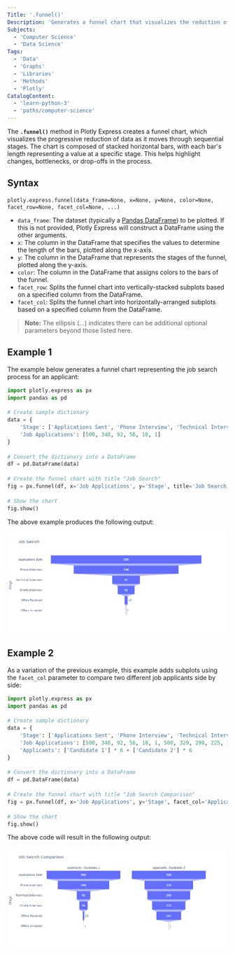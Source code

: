 ```yaml
---
Title: '.funnel()'
Description: 'Generates a funnel chart that visualizes the reduction of data in progressive stages.'
Subjects:
  - 'Computer Science'
  - 'Data Science'
Tags:
  - 'Data'
  - 'Graphs'
  - 'Libraries'
  - 'Methods'
  - 'Plotly'
CatalogContent:
  - 'learn-python-3'
  - 'paths/computer-science'
---
```


The **`.funnel()`** method in Plotly Express creates a funnel chart, which visualizes the progressive reduction of data as it moves through sequential stages. The chart is composed of stacked horizontal bars, with each bar's length representing a value at a specific stage. This helps highlight changes, bottlenecks, or drop-offs in the process.

## Syntax

```pseudo
plotly.express.funnel(data_frame=None, x=None, y=None, color=None, facet_row=None, facet_col=None, ...)
```

- `data_frame`: The dataset (typically a [Pandas DataFrame](https://www.codecademy.com/resources/docs/pandas/dataframe)) to be plotted. If this is not provided, Plotly Express will construct a DataFrame using the other arguments.
- `x`: The column in the DataFrame that specifies the values to determine the length of the bars, plotted along the x-axis.
- `y`: The column in the DataFrame that represents the stages of the funnel, plotted along the y-axis.
- `color`: The column in the DataFrame that assigns colors to the bars of the funnel.
- `facet_row`: Splits the funnel chart into vertically-stacked subplots based on a specified column from the DataFrame.
- `facet_col`: Splits the funnel chart into horizontally-arranged subplots based on a specified column from the DataFrame.

> **Note:** The ellipsis (...) indicates there can be additional optional parameters beyond those listed here.

## Example 1

The example below generates a funnel chart representing the job search process for an applicant:

```py
import plotly.express as px
import pandas as pd

# Create sample dictionary
data = {
    'Stage': ['Applications Sent', 'Phone Interview', 'Technical Interview', 'Onsite Interview', 'Offers Received', 'Offers Accepted'],
    'Job Applications': [500, 348, 92, 56, 10, 1]
}

# Convert the dictionary into a DataFrame
df = pd.DataFrame(data)

# Create the funnel chart with title "Job Search"
fig = px.funnel(df, x='Job Applications', y='Stage', title='Job Search')

# Show the chart
fig.show()
```

The above example produces the following output:

![Funnel Chart Illustrating Job Search](https://raw.githubusercontent.com/Codecademy/docs/main/media/plotly-express-funnel-example1.png)

## Example 2

As a variation of the previous example, this example adds subplots using the `facet_col` parameter to compare two different job applicants side by side:

```py
import plotly.express as px
import pandas as pd

# Create sample dictionary
data = {
    'Stage': ['Applications Sent', 'Phone Interview', 'Technical Interview', 'Onsite Interview', 'Offers Received', 'Offers Accepted'] * 2,
    'Job Applications': [500, 348, 92, 56, 10, 1, 500, 329, 290, 225, 167, 1],
    'Applicants': ['Candidate 1'] * 6 + ['Candidate 2'] * 6
}

# Convert the dictionary into a DataFrame
df = pd.DataFrame(data)

# Create the funnel chart with title "Job Search Comparison"
fig = px.funnel(df, x='Job Applications', y='Stage', facet_col='Applicants', title='Job Search Comparison')

# Show the chart
fig.show()
```

The above code will result in the following output:

![Funnel Chart Comparing Two Applicants](https://raw.githubusercontent.com/Codecademy/docs/main/media/plotly-express-funnel-example2.png)
